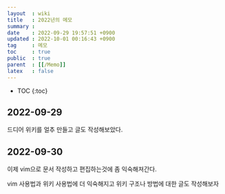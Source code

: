 ```yaml
---
layout  : wiki
title   : 2022년의 메모
summary : 
date    : 2022-09-29 19:57:51 +0900
updated : 2022-10-01 00:16:43 +0900
tag     : 메모
toc     : true
public  : true
parent  : [[/Memo]]
latex   : false
---
```

* TOC
{:toc}

## 2022-09-29

드디어 위키를 얼추 만들고 글도 작성해보았다.

## 2022-09-30

이제 vim으로 문서 작성하고 편집하는것에 좀 익숙해져간다.

vim 사용법과 위키 사용법에 더 익숙해지고 위키 구조나 방법에 대한 글도 작성해보자


